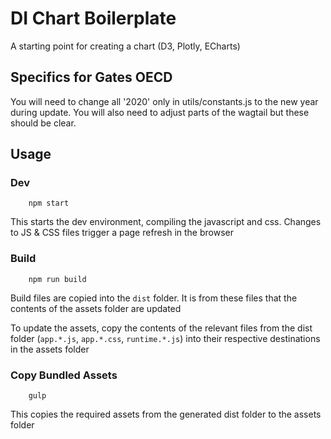 # DI Chart Boilerplate

A starting point for creating a chart (D3, Plotly, ECharts)

## Specifics for Gates OECD ##

You will need to change all '2020' only in utils/constants.js to the new year during update. You will also need to adjust parts of the wagtail but these should be clear.

## Usage

### Dev

        npm start

This starts the dev environment, compiling the javascript and css. Changes to JS & CSS files trigger a page refresh in the browser

### Build

        npm run build

Build files are copied into the `dist` folder. It is from these files that the contents of the assets folder are updated

To update the assets, copy the contents of the relevant files from the dist folder (`app.*.js`, `app.*.css`, `runtime.*.js`) into their 
respective destinations in the assets folder

### Copy Bundled Assets

        gulp

This copies the required assets from the generated dist folder to the assets folder
